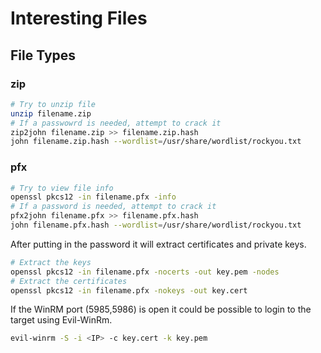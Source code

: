 # Interesting Files

## File Types

### zip

```bash
# Try to unzip file
unzip filename.zip
# If a passwowrd is needed, attempt to crack it
zip2john filename.zip >> filename.zip.hash
john filename.zip.hash --wordlist=/usr/share/wordlist/rockyou.txt
```

### pfx

```bash
# Try to view file info
openssl pkcs12 -in filename.pfx -info
# If a password is needed, attempt to crack it
pfx2john filename.pfx >> filename.pfx.hash
john filename.pfx.hash --wordlist=/usr/share/wordlist/rockyou.txt
```

After putting in the password it will extract certificates and private keys.

```bash
# Extract the keys
openssl pkcs12 -in filename.pfx -nocerts -out key.pem -nodes
# Extract the certificates
openssl pkcs12 -in filename.pfx -nokeys -out key.cert
```

If the WinRM port (5985,5986) is open it could be possible to login to the target using Evil-WinRm.

```bash
evil-winrm -S -i <IP> -c key.cert -k key.pem
```



